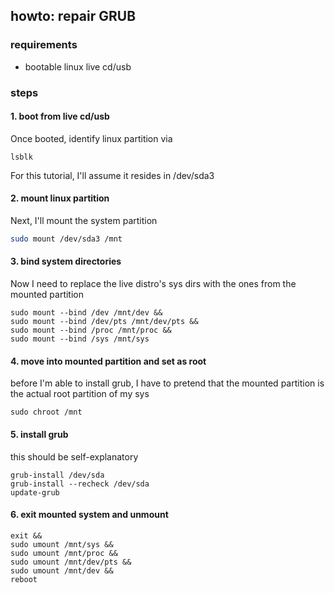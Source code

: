 ## howto: repair GRUB
### requirements
- bootable linux live cd/usb

### steps 
#### 1. boot from live cd/usb
Once booted, identify linux partition via 
```
lsblk
```
For this tutorial, I'll assume it resides in /dev/sda3

#### 2. mount linux partition
Next, I'll mount the system partition
```bash
sudo mount /dev/sda3 /mnt
```

#### 3. bind system directories 
Now I need to replace the live distro's sys dirs with the ones from the mounted partition
```
sudo mount --bind /dev /mnt/dev &&
sudo mount --bind /dev/pts /mnt/dev/pts &&
sudo mount --bind /proc /mnt/proc &&
sudo mount --bind /sys /mnt/sys
```

#### 4. move into mounted partition and set as root
before I'm able to install grub, I have to pretend that the mounted partition is the actual root partition of my sys
```
sudo chroot /mnt
```

#### 5. install grub 
this should be self-explanatory
```
grub-install /dev/sda
grub-install --recheck /dev/sda
update-grub
```
#### 6. exit mounted system and unmount
```
exit &&
sudo umount /mnt/sys &&
sudo umount /mnt/proc &&
sudo umount /mnt/dev/pts &&
sudo umount /mnt/dev &&
reboot
```


